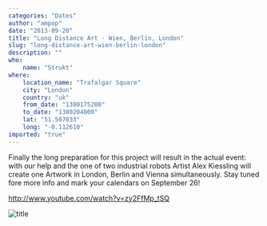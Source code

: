 ```yaml
---
categories: "Dates"
author: "ampop"
date: "2013-09-20"
title: "Long Distance Art - Wien, Berlin, London"
slug: "long-distance-art-wien-berlin-london"
description: ""
who: 
    name: "Strukt"
where: 
    location_name: "Trafalgar Square"
    city: "London"
    country: "uk"
    from_date: "1380175200"
    to_date: "1380204000"
    lat: "51.507033"
    long: "-0.112610"
imported: "true"
---
```



Finally the long preparation for this project will result in the actual event: with our help and the one of two industrial robots Artist Alex Kiessling will create one Artwork in London, Berlin and Vienna simultaneously. Stay tuned fore more info and mark your calendars on September 26!

http://www.youtube.com/watch?v=zy2FfMp_tSQ

![title](1236529_635910393108647_829524964_n.jpg) 